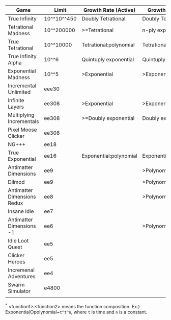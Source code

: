 | Game                        | Limit      | Growth Rate (Active)   | Growth Rate (Idle)     | Creator         | Link                                                            |
|-----------------------------|------------|------------------------|------------------------|-----------------|-----------------------------------------------------------------|
| True Infinity               | 10^^10^^450 | Doubly Tetrational     | Doubly Tetrational     | Reinhardt       | https://reinhardt-c.github.io/TrueInfinity/                      |
| Tetrational Madness         | 10^^200000 | >=Tetrational          | n-ply exponential      | Patcail         | https://scratch.mit.edu/projects/341525196/                     |
| True Tetrational            | 10^^10000  | Tetrational:polynomial | Tetrational:polynomial | Patcail         | https://scratch.mit.edu/projects/310919497/                     |
| True Infinity Alpha         | 10^^6      | Quintuply exponential  | Quintuply exponential  | Reinhardt       | https://reinhardt-c.github.io/TrueInfinity/alpha/                     |
| Exponential Madness         | 10^^5      | >Exponential           | >Exponential           | TheTastyPi      | https://thetastypi.github.io/Exponential-Madness/               |
| Incremental Unlimited       | eee30      |                        |                        | Number Engineer | N/A                                                             |
| Infinite Layers             | ee308      | >Exponential           | >Exponential           | dan-simon       | https://dan-simon.github.io/misc/b2/                            |
| Multiplying Incrementals    | ee308      | >=Doubly exponential   | Doubly exponential     | JohnathanTBG    | https://scratch.mit.edu/projects/325680353/                     |
| Pixel Moose Clicker         | ee308      |                        |                        | greenshaman     | https://scratch.mit.edu/projects/337681661/                     |
| NG+++                       | ee18       |                        |                        | Aarex           | https://raw.githack.com/aarextiaokhiao/IvarK.github.io/master/  |
| True Exponential            | ee16       | Exponential:polynomial | Exponential:polynomial | angarg12        | https://angarg12.github.io/TrueExponential/                     |
| Antimatter Dimensions       | ee9        |                        | >Polynomial            | Hevipelle       | http://ivark.github.io/                                         |
| Dilmod                      | ee9        |                        | >Polynomial            | Despacit       | https://dilmod.glitch.me/                                         |
| Antimatter Dimensions Redux | ee8        |                        | >Polynomial            | Despacit        | https://ad2-thing.glitch.me/                                    |
| Insane Idle                 | ee7        |                        |                        | keinniemand     | https://keinniemand.github.io/InsaneIdle/                       |
| Antimatter Dimensions -1    | ee6        |                        | >Polynomial            | Soul147         | https://bit.ly/2NJeSTu/                                         |
| Idle Loot Quest             | ee5        |                        |                        | TopCog          | N/A                                                             |
| Clicker Heroes              | ee5        |                        |                        | PlaySaurus      | https://www.clickerheroes.com/                                  |
| Incremenal Adventures       | ee4        |                        |                        | Gniller         | https://www.kongregate.com/games/Gniller/incremental-adventures |
| Swarm Simulator             | e4800      |                        |                        | kawaritai       | https://www.swarmsim.com/                                       |
|                             |            |                        |                        |                 |                                                                 |

<sup>\*</sup> \<function1>:\<function2> means the function composition. Ex.) Exponential○polynomial~`t^t^n`, where `t` is time and `n` is a constant.
